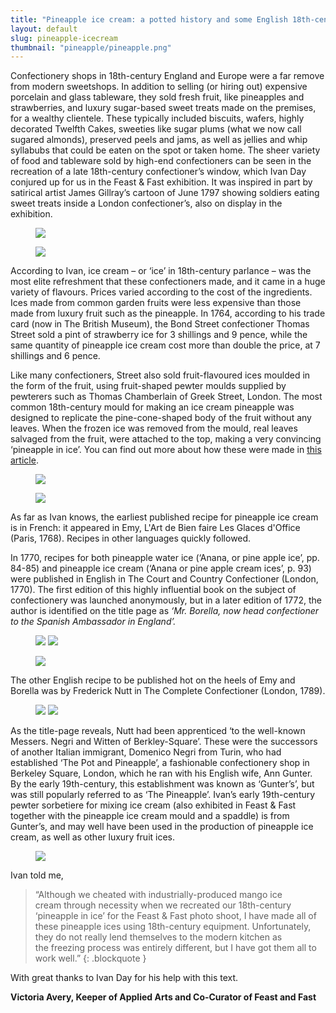 ```yaml
---
title: "Pineapple ice cream: a potted history and some English 18th-century recipes"
layout: default
slug: pineapple-icecream
thumbnail: "pineapple/pineapple.png"
---
```

Confectionery shops in 18th-century England and Europe were a far remove from modern sweetshops. In addition to selling (or hiring out) expensive porcelain and glass tableware, they sold fresh fruit, like pineapples and strawberries, and luxury sugar-based sweet treats made on the premises, for a wealthy clientele. These typically included biscuits, wafers, highly decorated Twelfth Cakes, sweeties like sugar plums (what we now call sugared almonds), preserved peels and jams, as well as jellies and whip syllabubs that could be eaten on the spot or taken home. The sheer variety of food and tableware sold by high-end confectioners can be seen in the recreation of a late 18th-century confectioner’s window, which Ivan Day conjured up for us in the Feast & Fast exhibition. It was inspired in part by satirical artist James Gillray’s cartoon of June 1797 showing soldiers eating sweet treats inside a London confectioner’s, also on display in the exhibition.

<figure>
  <img src="/images/discover/ice-cream/confectioners.jpg" class="img-fluid" />
</figure>

<figure>
  <img src="/images/discover/ice-cream/gillray.jpg" class="img-fluid" />
</figure>

According to Ivan, ice cream – or ‘ice’ in 18th-century parlance – was the most elite refreshment that these confectioners made, and it came in a huge variety of flavours. Prices varied according to the cost of the ingredients. Ices made from common garden fruits were less expensive than those made from luxury fruit such as the pineapple. In 1764, according to his trade card (now in The British Museum), the Bond Street confectioner Thomas Street sold a pint of strawberry ice for 3 shillings and 9 pence, while the same quantity of pineapple ice cream cost more than double the price, at 7 shillings and 6 pence.

Like many confectioners, Street also sold fruit-flavoured ices moulded in the form of the fruit, using fruit-shaped pewter moulds supplied by pewterers such as Thomas Chamberlain of Greek Street, London. The most common 18th-century mould for making an ice cream pineapple was designed to replicate the pine-cone-shaped body of the fruit without any leaves. When the frozen ice was removed from the mould, real leaves salvaged from the fruit, were attached to the top, making a very convincing ‘pineapple in ice’. You can find out more about how these were made in [this article](https://feast-and-fast.fitzmuseum.cam.ac.uk/discover/pineapple).


<figure>
  <img src="/images/discover/ice-cream/pineapple.jpg" class="img-fluid" />
</figure>

<figure>
  <img src="/images/discover/ice-cream/mould.jpg" class="img-fluid" />
</figure>

As far as Ivan knows, the earliest published recipe for pineapple ice cream is in French: it appeared in Emy, L'Art de Bien faire Les Glaces d'Office (Paris, 1768). Recipes in other languages quickly followed.

In 1770, recipes for both pineapple water ice (‘Anana, or pine apple ice’, pp. 84-85) and pineapple ice cream (‘Anana or pine apple cream ices’, p. 93) were published in English in The Court and Country Confectioner (London, 1770). The first edition of this highly influential book on the subject of confectionery was launched anonymously, but in a later edition of 1772, the author is identified on the title page as _‘Mr. Borella, now head confectioner to the Spanish Ambassador in England’._

<figure>
  <img src="/images/discover/ice-cream/5.jpg" class="img-fluid" />
  <img src="/images/discover/ice-cream/6.jpg" class="img-fluid" />
</figure>

<figure>
  <img src="/images/discover/ice-cream/7.jpg" class="img-fluid" />
</figure>
The other English recipe to be published hot on the heels of Emy and Borella was by Frederick Nutt in The Complete Confectioner (London, 1789).
<figure>
  <img src="/images/discover/ice-cream/8.jpg" class="img-fluid" />
  <img src="/images/discover/ice-cream/9.jpg" class="img-fluid" />
</figure>

As the title-page reveals, Nutt had been apprenticed ‘to the well-known Messers. Negri and Witten of Berkley-Square’. These were the successors of another Italian immigrant, Domenico Negri from Turin, who had established ‘The Pot and Pineapple’, a fashionable confectionery shop in Berkeley Square, London, which he ran with his English wife, Ann Gunter. By the early 19th-century, this establishment was known as ‘Gunter’s’, but was still popularly referred to as ‘The Pineapple’. Ivan’s early 19th-century pewter sorbetiere for mixing ice cream (also exhibited in Feast & Fast together with the pineapple ice cream mould and a spaddle) is from Gunter’s, and may well have been used in the production of pineapple ice cream, as well as other luxury fruit ices.


<figure>
  <img src="/images/discover/pineapple/pineapple_1.jpg" class="img-fluid" />

</figure>

Ivan told me,

>“Although we cheated with industrially-produced mango ice cream through necessity when we recreated our 18th-century ‘pineapple in ice’ for the Feast & Fast photo shoot, I have made all of these pineapple ices using 18th-century equipment. Unfortunately, they do not really lend themselves to the modern kitchen as the freezing process was entirely different, but I have got them all to work well.”
{: .blockquote }

With great thanks to Ivan Day for his help with this text.

**Victoria Avery, Keeper of Applied Arts and Co-Curator of Feast and Fast**
